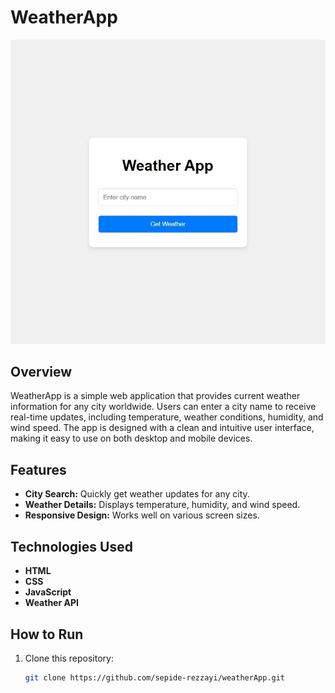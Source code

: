 # WeatherApp

![WeatherApp Preview](./image%20of%20project.jpg)

## Overview

WeatherApp is a simple web application that provides current weather information for any city worldwide. Users can enter a city name to receive real-time updates, including temperature, weather conditions, humidity, and wind speed. The app is designed with a clean and intuitive user interface, making it easy to use on both desktop and mobile devices.

## Features

- **City Search:** Quickly get weather updates for any city.
- **Weather Details:** Displays temperature, humidity, and wind speed.
- **Responsive Design:** Works well on various screen sizes.

## Technologies Used

- **HTML**
- **CSS**
- **JavaScript**
- **Weather API**

## How to Run

1. Clone this repository:
   ```bash
   git clone https://github.com/sepide-rezzayi/weatherApp.git
